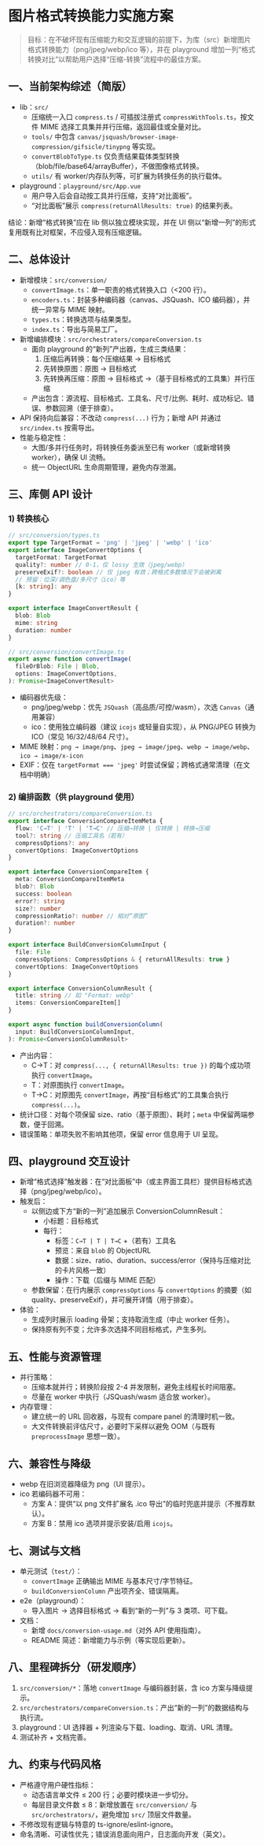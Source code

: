 # 图片格式转换能力实施方案

> 目标：在不破坏现有压缩能力和交互逻辑的前提下，为库（src）新增图片格式转换能力（png/jpeg/webp/ico 等），并在 playground 增加一列“格式转换对比”以帮助用户选择“压缩-转换”流程中的最佳方案。

## 一、当前架构综述（简版）
- lib：`src/`
  - 压缩统一入口 `compress.ts` / 可插拔注册式 `compressWithTools.ts`，按文件 MIME 选择工具集并并行压缩，返回最佳或全量对比。
  - `tools/` 中包含 `canvas/jsquash/browser-image-compression/gifsicle/tinypng` 等实现。
  - `convertBlobToType.ts` 仅负责结果载体类型转换（blob/file/base64/arrayBuffer），不做图像格式转换。
  - `utils/` 有 worker/内存队列等，可扩展为转换任务的执行载体。
- playground：`playground/src/App.vue`
  - 用户导入后会自动按工具并行压缩，支持“对比面板”。
  - “对比面板”展示 `compress(returnAllResults: true)` 的结果列表。

结论：新增“格式转换”应在 lib 侧以独立模块实现，并在 UI 侧以“新增一列”的形式复用既有比对框架，不应侵入现有压缩逻辑。

## 二、总体设计
- 新增模块：`src/conversion/`
  - `convertImage.ts`：单一职责的格式转换入口（<200 行）。
  - `encoders.ts`：封装多种编码器（canvas、JSQuash、ICO 编码器），并统一异常与 MIME 映射。
  - `types.ts`：转换选项与结果类型。
  - `index.ts`：导出与简易工厂。
- 新增编排模块：`src/orchestrators/compareConversion.ts`
  - 面向 playground 的“新列”产出器，生成三类结果：
    1) 压缩后再转换：每个压缩结果 → 目标格式
    2) 先转换原图：原图 → 目标格式
    3) 先转换再压缩：原图 → 目标格式 →（基于目标格式的工具集）并行压缩
  - 产出包含：源流程、目标格式、工具名、尺寸/比例、耗时、成功标记、错误、参数回溯（便于排查）。
- API 保持向后兼容：不改动 `compress(...)` 行为；新增 API 并通过 `src/index.ts` 按需导出。
- 性能与稳定性：
  - 大图/多并行任务时，将转换任务委派至已有 worker（或新增转换 worker），确保 UI 流畅。
  - 统一 ObjectURL 生命周期管理，避免内存泄漏。

## 三、库侧 API 设计
### 1) 转换核心
```ts
// src/conversion/types.ts
export type TargetFormat = 'png' | 'jpeg' | 'webp' | 'ico'
export interface ImageConvertOptions {
  targetFormat: TargetFormat
  quality?: number // 0-1，仅 lossy 生效（jpeg/webp）
  preserveExif?: boolean // 仅 jpeg 有效；跨格式多数情况下会被剥离
  // 预留：位深/调色盘/多尺寸（ico）等
  [k: string]: any
}

export interface ImageConvertResult {
  blob: Blob
  mime: string
  duration: number
}
```
```ts
// src/conversion/convertImage.ts
export async function convertImage(
  fileOrBlob: File | Blob,
  options: ImageConvertOptions,
): Promise<ImageConvertResult>
```
- 编码器优先级：
  - png/jpeg/webp：优先 `JSQuash`（高品质/可控/wasm），次选 `Canvas`（通用兼容）
  - ico：使用独立编码器（建议 `icojs` 或轻量自实现），从 PNG/JPEG 转换为 ICO（常见 16/32/48/64 尺寸）。
- MIME 映射：`png → image/png`、`jpeg → image/jpeg`、`webp → image/webp`、`ico → image/x-icon`
- EXIF：仅在 `targetFormat === 'jpeg'` 时尝试保留；跨格式通常清理（在文档中明确）

### 2) 编排函数（供 playground 使用）
```ts
// src/orchestrators/compareConversion.ts
export interface ConversionCompareItemMeta {
  flow: 'C→T' | 'T' | 'T→C' // 压缩→转换 | 仅转换 | 转换→压缩
  tool?: string // 压缩工具名（若有）
  compressOptions?: any
  convertOptions: ImageConvertOptions
}

export interface ConversionCompareItem {
  meta: ConversionCompareItemMeta
  blob?: Blob
  success: boolean
  error?: string
  size?: number
  compressionRatio?: number // 相对“原图”
  duration?: number
}

export interface BuildConversionColumnInput {
  file: File
  compressOptions: CompressOptions & { returnAllResults: true }
  convertOptions: ImageConvertOptions
}

export interface ConversionColumnResult {
  title: string // 如 "Format: webp"
  items: ConversionCompareItem[]
}

export async function buildConversionColumn(
  input: BuildConversionColumnInput,
): Promise<ConversionColumnResult>
```
- 产出内容：
  - C→T：对 `compress(..., { returnAllResults: true })` 的每个成功项执行 `convertImage`。
  - T：对原图执行 `convertImage`。
  - T→C：对原图先 `convertImage`，再按“目标格式”的工具集合执行 `compress(...)`。
- 统计口径：对每个项保留 size、ratio（基于原图）、耗时；`meta` 中保留两端参数，便于回溯。
- 错误策略：单项失败不影响其他项，保留 error 信息用于 UI 呈现。

## 四、playground 交互设计
- 新增“格式选择”触发器：在“对比面板”中（或主界面工具栏）提供目标格式选择（png/jpeg/webp/ico）。
- 触发后：
  - 以侧边或下方“新的一列”追加展示 ConversionColumnResult：
    - 小标题：目标格式
    - 每行：
      - 标签：`C→T | T | T→C` +（若有）工具名
      - 预览：来自 `blob` 的 ObjectURL
      - 数据：size、ratio、duration、success/error（保持与压缩对比的卡片风格一致）
      - 操作：下载（后缀与 MIME 匹配）
  - 参数保留：在行内展示 `compressOptions` 与 `convertOptions` 的摘要（如 quality、preserveExif），并可展开详情（用于排查）。
- 体验：
  - 生成列时展示 loading 骨架；支持取消生成（中止 worker 任务）。
  - 保持原有列不变；允许多次选择不同目标格式，产生多列。

## 五、性能与资源管理
- 并行策略：
  - 压缩本就并行；转换阶段按 2-4 并发限制，避免主线程长时间阻塞。
  - 尽量在 worker 中执行（JSQuash/wasm 适合放 worker）。
- 内存管理：
  - 建立统一的 URL 回收器，与现有 compare panel 的清理时机一致。
  - 大文件转换前评估尺寸，必要时下采样以避免 OOM（与既有 `preprocessImage` 思想一致）。

## 六、兼容性与降级
- webp 在旧浏览器降级为 png（UI 提示）。
- ico 若编码器不可用：
  - 方案 A：提供“以 png 文件扩展名 .ico 导出”的临时兜底并提示（不推荐默认）。
  - 方案 B：禁用 ico 选项并提示安装/启用 `icojs`。

## 七、测试与文档
- 单元测试（`test/`）：
  - `convertImage` 正确输出 MIME 与基本尺寸/字节特征。
  - `buildConversionColumn` 产出项齐全、错误隔离。
- e2e（playground）：
  - 导入图片 → 选择目标格式 → 看到“新的一列”与 3 类项、可下载。
- 文档：
  - 新增 `docs/conversion-usage.md`（对外 API 使用指南）。
  - README 简述：新增能力与示例（等实现后更新）。

## 八、里程碑拆分（研发顺序）
1) `src/conversion/*`：落地 `convertImage` 与编码器封装，含 ico 方案与降级提示。
2) `src/orchestrators/compareConversion.ts`：产出“新的一列”的数据结构与执行流。
3) playground：UI 选择器 + 列渲染与下载、loading、取消、URL 清理。
4) 测试补齐 + 文档完善。

## 九、约束与代码风格
- 严格遵守用户硬性指标：
  - 动态语言单文件 ≤ 200 行；必要时模块进一步切分。
  - 每层目录文件数 ≤ 8：新增放置在 `src/conversion/` 与 `src/orchestrators/`，避免增加 `src/` 顶层文件数量。
- 不修改现有逻辑与特意的 ts-ignore/eslint-ignore。
- 命名清晰、可读性优先；错误消息面向用户，日志面向开发（英文）。
